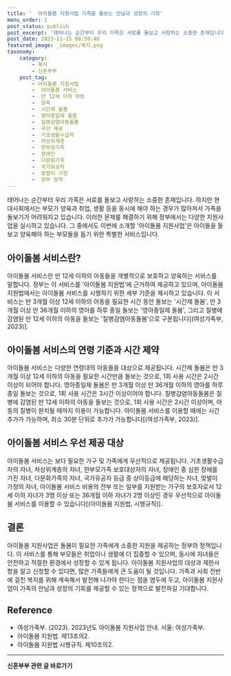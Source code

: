 ```yaml
---
title: '  아이돌봄 지원사업 가족을 돌보는 만남과 성장의 기회'
menu_order: 1
post_status: publish
post_excerpt: '태어나는 순간부터 우리 가족은 서로를 돌보고 사랑하는 소중한 존재입니다. 하지만 현대사회에서는 부모가 양육과 취업, 생활 등을 동시에 해야 하는 경우가 많아져서 가족을 돌보기가 어려워지고 있습니다. 이러한 문제를 해결하기 위해 정부에서는 다양한 지원사업을 실시하고 있습니다. 그 중에서도 이번에 소개할  아이돌봄 지원사업 은 아이들을 돌보고 양육해야 하는 부모들을 돕기 위한 특별한 서비스입니다.'
post_date: 2023-11-15 08:59:46
featured_image: _images/복지.png
taxonomy:
    category:
        - 복지
        - 신혼부부
    post_tag:
        - 아이돌봄 지원사업
        -  아이돌봄 서비스
        -  만 12세 이하 아동
        -  양육
        -  시간제 돌봄
        -  영아종일제 돌봄
        -  질병감염아동돌봄
        -  우선 제공
        -  기초생활수급자
        -  차상위계층
        -  한부모가족
        -  장애인
        -  다문화가족
        -  국가유공자
        -  맞벌이 가정
        -  정부 정책
---
```



태어나는 순간부터 우리 가족은 서로를 돌보고 사랑하는 소중한 존재입니다. 하지만 현대사회에서는 부모가 양육과 취업, 생활 등을 동시에 해야 하는 경우가 많아져서 가족을 돌보기가 어려워지고 있습니다. 이러한 문제를 해결하기 위해 정부에서는 다양한 지원사업을 실시하고 있습니다. 그 중에서도 이번에 소개할 '아이돌봄 지원사업'은 아이들을 돌보고 양육해야 하는 부모들을 돕기 위한 특별한 서비스입니다.

## 아이돌봄 서비스란?

아이돌봄 서비스란 만 12세 이하의 아동들을 개별적으로 보호하고 양육하는 서비스를 말합니다. 정부는 이 서비스를 '아이돌봄 지원법'에 근거하여 제공하고 있으며, 아이돌봄 지원법에서는 아이돌봄 서비스를 시행하기 위한 세부 기준을 제시하고 있습니다. 이 서비스는 만 3개월 이상 12세 이하의 아동을 필요한 시간 동안 돌보는 '시간제 돌봄', 만 3개월 이상 만 36개월 이하의 영아를 하루 종일 돌보는 '영아종일제 돌봄', 그리고 질병에 감염된 만 12세 이하의 아동을 돌보는 '질병감염아동돌봄'으로 구분됩니다[(여성가족부, 2023)].

## 아이돌봄 서비스의 연령 기준과 시간 제약

아이돌봄 서비스는 다양한 연령대의 아동들을 대상으로 제공됩니다. 시간제 돌봄은 만 3개월 이상 12세 이하의 아동을 필요한 시간만큼 돌보는 것으로, 1회 사용 시간은 2시간 이상이 되어야 합니다. 영아종일제 돌봄은 만 3개월 이상 만 36개월 이하의 영아를 하루 종일 돌보는 것으로, 1회 사용 시간은 3시간 이상이어야 합니다. 질병감염아동돌봄은 질병에 감염된 만 12세 이하의 아동을 돌보는 것으로, 1회 사용 시간은 2시간 이상이며, 아동의 질병이 완치될 때까지 이용이 가능합니다. 아이돌봄 서비스를 이용할 때에는 시간 추가가 가능하며, 최소 30분 단위로 추가가 가능합니다[(여성가족부, 2023)].

## 아이돌봄 서비스 우선 제공 대상

아이돌봄 서비스는 보다 필요한 가구 및 가족에게 우선적으로 제공됩니다. 기초생활수급자의 자녀, 차상위계층의 자녀, 한부모가족 보호대상자의 자녀, 장애인 중 심한 장애를 가진 자녀, 다문화가족의 자녀, 국가유공자 등급 중 상이등급에 해당하는 자녀, 맞벌이 가정의 자녀, 아이돌봄 서비스 비용의 전부 또는 일부를 지원받는 가구의 보호자로서 12세 이하 자녀가 3명 이상 또는 36개월 이하 자녀가 2명 이상인 경우 우선적으로 아이돌봄 서비스를 이용할 수 있습니다[(아이돌봄 지원법, 시행규칙)].

## 결론

아이돌봄 지원사업은 돌봄이 필요한 가족에게 소중한 지원을 제공하는 정부의 정책입니다. 이 서비스를 통해 부모들은 취업이나 생활에 더 집중할 수 있으며, 동시에 자녀들은 안전하고 적절한 환경에서 성장할 수 있게 됩니다. 아이돌봄 지원사업의 대상과 제한사항을 알고 신청할 수 있다면, 많은 가족들에게 큰 도움이 될 것입니다. 가족과 사회 전반에 걸친 복지를 위해 계속해서 발전해 나가야 한다는 점을 염두에 두고, 아이돌봄 지원사업이 가족의 만남과 성장의 기회를 제공할 수 있는 정책으로 발전하길 기대합니다.

## Reference

- 여성가족부. (2023). 2023년도 아이돌봄 지원사업 안내. 서울: 여성가족부.
- 아이돌봄 지원법. 제13조의2.
- 아이돌봄 지원법 시행규칙. 제10조의2.
<!-- wp:separator -->
<hr class="wp-block-separator has-alpha-channel-opacity"/>
<!-- /wp:separator -->

<!-- wp:group {"backgroundColor":"base","layout":{"type":"constrained"}} -->
<div class="wp-block-group has-base-background-color has-background"><!-- wp:paragraph {"align":"center","fontSize":"medium"} -->
<p class="has-text-align-center has-large-font-size"><strong>신혼부부 관련 글 바로가기</strong></p>
<!-- /wp:paragraph -->


<!-- wp:latest-posts
{"categories":[{"id":22936,"count":19,"description":"","link":"https://uknowlaw.com/category/%ec%8b%a0%ed%98%bc%eb%b6%80%eb%b6%80/","name":"신혼부부","slug":"신혼부부","taxonomy":"category","parent":0,"meta":[],"_links":{"self":[{"href":"https://uknowlaw.com/wp-json/wp/v2/categories/22936"}],"collection":[{"href":"https://uknowlaw.com/wp-json/wp/v2/categories"}],"about":[{"href":"https://uknowlaw.com/wp-json/wp/v2/taxonomies/category"}],"wp:post_type":[{"href":"https://uknowlaw.com/wp-json/wp/v2/posts?categories=22936"}],"curies":[{"name":"wp","href":"https://api.w.org/{rel}","templated":true}]}}],"postsToShow":100,"excerptLength":28,"postLayout":"grid","columns":2,"featuredImageAlign":"left","featuredImageSizeSlug":"large","fontSize":"small"} /--></div>
<!-- /wp:group -->